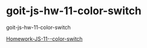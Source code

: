 # goit-js-hw-11-color-switch
goit-js-hw-11-color-switch  

[Homework-JS-11--color-switch](https://andriykikot.github.io/goit-js-hw-11-color-switch/)
